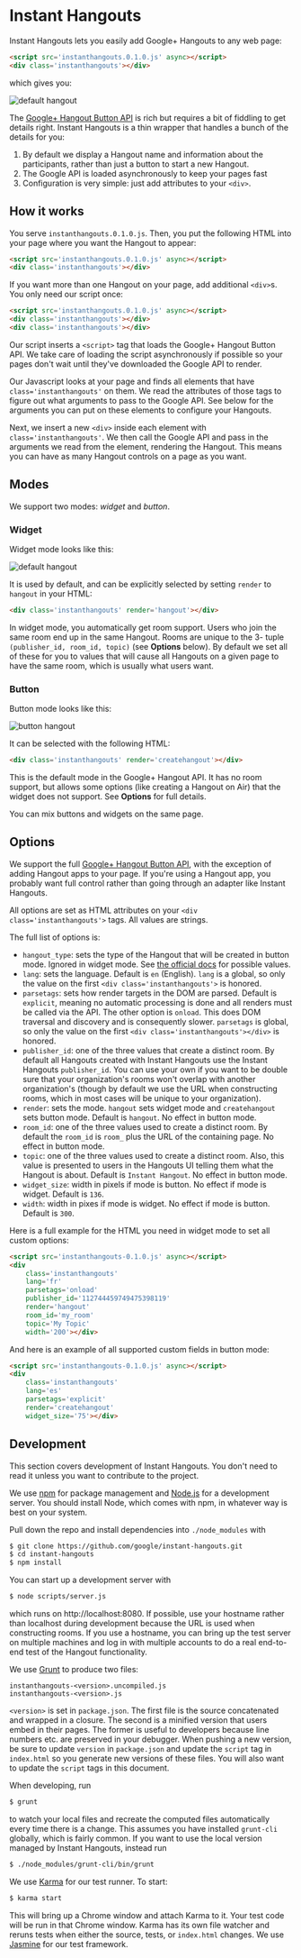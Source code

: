 # Instant Hangouts

Instant Hangouts lets you easily add Google+ Hangouts to any web page:

```html
<script src='instanthangouts.0.1.0.js' async></script>
<div class='instanthangouts'></div>
```

which gives you:

![default hangout](images/default_hangout.png)

The
[Google+ Hangout Button API](https://developers.google.com/+/hangouts/button) is
rich but requires a bit of fiddling to get details right. Instant Hangouts is a
thin wrapper that handles a bunch of the details for you:

1. By default we display a Hangout name and information about the participants,
rather than just a button to start a new Hangout.
1. The Google API is loaded asynchronously to keep your pages fast
1. Configuration is very simple: just add attributes to your `<div>`.

## How it works

You serve `instanthangouts.0.1.0.js`. Then, you put the following HTML into your
page where you want the Hangout to appear:

```html
<script src='instanthangouts.0.1.0.js' async></script>
<div class='instanthangouts'></div>
```

If you want more than one Hangout on your page, add additional `<div>`s. You
only need our script once:

```html
<script src='instanthangouts.0.1.0.js' async></script>
<div class='instanthangouts'></div>
<div class='instanthangouts'></div>
```

Our script inserts a `<script>` tag that loads the Google+ Hangout Button API.
We take care of loading the script asynchronously if possible so your pages
don't wait until they've downloaded the Google API to render.

Our Javascript looks at your page and finds all elements that have
`class='instanthangouts'` on them. We read the attributes of those tags to
figure out what arguments to pass to the Google API. See below for the arguments
you can put on these elements to configure your Hangouts.

Next, we insert a new `<div>` inside each element with
`class='instanthangouts'`. We then call the Google API and pass in the arguments
we read from the element, rendering the Hangout. This means you can have as many
Hangout controls on a page as you want.

## Modes

We support two modes: *widget* and *button*.

### Widget

Widget mode looks like this:

![default hangout](images/default_hangout.png)

It is used by default, and can be explicitly selected by setting `render` to
`hangout` in your HTML:

```html
<div class='instanthangouts' render='hangout'></div>
```

In widget mode, you automatically get room support. Users who join the same room
end up in the same Hangout. Rooms are unique to the 3- tuple `(publisher_id,
room_id, topic)` (see **Options** below). By default we set all of these for you
to values that will cause all Hangouts on a given page to have the same room,
which is usually what users want.

### Button

Button mode looks like this:

![button hangout](images/button_hangout.png)

It can be selected with the following HTML:

```html
<div class='instanthangouts' render='createhangout'></div>
```

This is the default mode in the Google+ Hangout API. It has no room support, but
allows some options (like creating a Hangout on Air) that the widget does not
support. See **Options** for full details.

You can mix buttons and widgets on the same page.

## Options

We support the full
[Google+ Hangout Button API](https://developers.google.com/+/hangouts/button),
with the exception of adding Hangout apps to your page. If you're using a
Hangout app, you probably want full control rather than going through an adapter
like Instant Hangouts.

All options are set as HTML attributes on your `<div class='instanthangouts'>`
tags. All values are strings.

The full list of options is:

* `hangout_type`: sets the type of the Hangout that will be created in button
mode. Ignored in widget mode. See
[the official docs](https://developers.google.com/+/hangouts/button#hangout_button_parameters)
for possible values.
* `lang`: sets the language. Default is `en` (English). `lang` is a global, so
only the value on the first `<div class='instanthangouts'>` is honored.
* `parsetags`: sets how render targets in the DOM are parsed. Default is
`explicit`, meaning no automatic processing is done and all renders must be
called via the API. The other option is `onload`. This does DOM traversal and
discovery and is consequently slower. `parsetags` is global, so only the value
on the first `<div class='instanthangouts'></div>` is honored.
* `publisher_id`: one of the three values that create a distinct room. By
default all Hangouts created with Instant Hangouts use the Instant Hangouts
`publisher_id`. You can use your own if you want to be double sure that your
organization's rooms won't overlap with another organization's (though by
default we use the URL when constructing rooms, which in most cases will be
unique to your organization).
* `render`: sets the mode. `hangout` sets widget mode and `createhangout` sets
button mode. Default is `hangout`. No effect in button mode.
* `room_id`: one of the three values used to create a distinct room. By default
the `room_id` is `room_` plus the URL of the containing page. No effect in
button mode.
* `topic`: one of the three values used to create a distinct room. Also, this
value is presented to users in the Hangouts UI telling them what the Hangout is
about. Default is `Instant Hangout`. No effect in button mode.
* `widget_size`: width in pixels if mode is button. No effect if mode is widget.
Default is `136`.
* `width`: width in pixes if mode is widget. No effect if mode is button.
Default is `300`.

Here is a full example for the HTML you need in widget mode to set all custom
options:

```html
<script src='instanthangouts-0.1.0.js' async></script>
<div
    class='instanthangouts'
    lang='fr'
    parsetags='onload'
    publisher_id='112744459749475398119'
    render='hangout'
    room_id='my_room'
    topic='My Topic'
    width='200'></div>
```

And here is an example of all supported custom fields in button mode:

```html
<script src='instanthangouts-0.1.0.js' async></script>
<div
    class='instanthangouts'
    lang='es'
    parsetags='explicit'
    render='createhangout'
    widget_size='75'></div>
```

## Development

This section covers development of Instant Hangouts. You don't need to read it
unless you want to contribute to the project.

We use [npm](https://npmjs.org/) for package management and
[Node.js](http://nodejs.org/) for a development server. You should install Node,
which comes with npm, in whatever way is best on your system.

Pull down the repo and install dependencies into `./node_modules` with

```sh
$ git clone https://github.com/google/instant-hangouts.git
$ cd instant-hangouts
$ npm install
```

You can start up a development server with

```sh
$ node scripts/server.js
```

which runs on http://localhost:8080. If possible, use your hostname rather than
localhost during development because the URL is used when constructing rooms. If
you use a hostname, you can bring up the test server on multiple machines and
log in with multiple accounts to do a real end-to-end test of the Hangout
functionality.

We use [Grunt](http://gruntjs.com/) to produce two files:

```
instanthangouts-<version>.uncompiled.js
instanthangouts-<version>.js
```

`<version>` is set in `package.json`. The first file is the source concatenated
and wrapped in a closure. The second is a minified version that users embed in
their pages. The former is useful to developers because line numbers etc. are
preserved in your debugger. When pushing a new version, be sure to update
`version` in `package.json` and update the `script` tag in `index.html` so you
generate new versions of these files. You will also want to update the `script`
tags in this document.

When developing, run

```sh
$ grunt
```

to watch your local files and recreate the computed files automatically every
time there is a change. This assumes you have installed `grunt-cli` globally,
which is fairly common. If you want to use the local version managed by Instant
Hangouts, instead run

```sh
$ ./node_modules/grunt-cli/bin/grunt
```

We use [Karma](http://karma-runner.github.io/0.10/index.html) for our test
runner. To start:

```sh
$ karma start
```

This will bring up a Chrome window and attach Karma to it. Your test code will
be run in that Chrome window. Karma has its own file watcher and reruns tests
when either the source, tests, or `index.html` changes. We use
[Jasmine](http://pivotal.github.io/jasmine/) for our test framework.
